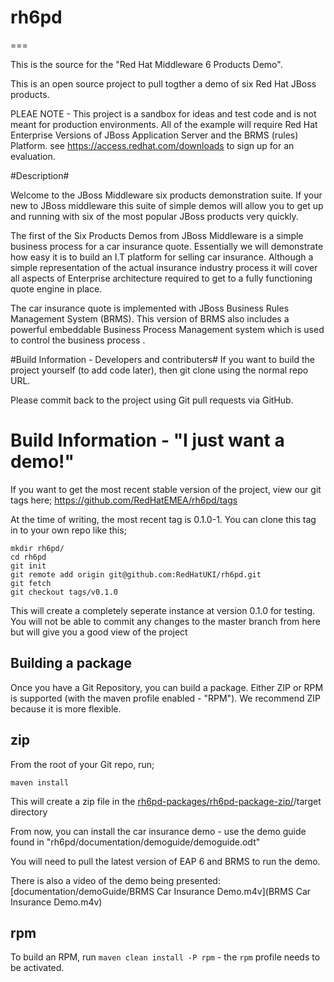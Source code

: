 # rh6pd

===

This is the source for the "Red Hat Middleware 6 Products Demo". 

This is an open source project to pull togther a demo of six Red Hat JBoss products.

PLEAE NOTE - This project is a sandbox for ideas and test code and is not meant for production environments.
             All of the example will require Red Hat Enterprise Versions of JBoss Application Server and the BRMS (rules)   
             Platform. see https://access.redhat.com/downloads to sign up for an evaluation. 

#Description#

Welcome to the JBoss Middleware six products demonstration suite. If your new to JBoss middleware this suite of simple demos will allow you to get up and running with six of the most popular JBoss products very quickly.

The first of the Six Products Demos from JBoss Middleware is a simple business process for a car insurance quote. Essentially we will demonstrate how easy it is to build an I.T platform for selling car insurance. Although a simple representation of the actual insurance industry process it will cover all aspects of Enterprise architecture required to get to a fully functioning quote engine in place.

The  car insurance quote is implemented with JBoss Business Rules Management System (BRMS). This version of BRMS also includes a powerful embeddable Business Process Management system which is used to control the business process .


#Build Information - Developers and contributers#
If you want to build the project yourself (to add code later), then git clone 
using the normal repo URL. 

Please commit back to the project using Git pull requests via GitHub.

# Build Information - "I just want a demo!"
If you want to get the most recent stable version of the project, view our git 
tags here; https://github.com/RedHatEMEA/rh6pd/tags

At the time of writing, the most recent tag is 0.1.0-1. You can clone this tag 
in to your own repo like this; 

	mkdir rh6pd/
	cd rh6pd 
	git init 
	git remote add origin git@github.com:RedHatUKI/rh6pd.git
	git fetch
	git checkout tags/v0.1.0

This will create a completely seperate instance at version 0.1.0 for testing.
You will not be able to commit any changes to the master branch from here but 
will give you a good view of the project

## Building a package ##

Once you have a Git Repository, you can build a package. Either ZIP or RPM is 
supported (with the maven profile enabled - "RPM"). We recommend ZIP because it
is more flexible. 

## zip ##
From the root of your Git repo, run;

	maven install 
	
This will create a zip file in the [rh6pd-packages/rh6pd-package-zip/](rh6pd-packages/rh6pd-package-zip/)/target directory

From now, you can install the car insurance demo - use the demo guide found in 
"rh6pd/documentation/demoguide/demoguide.odt"

You will need to pull the latest version of EAP 6 and BRMS to run the demo.

There is also a video of the demo being presented: 
[documentation/demoGuide/BRMS Car Insurance Demo.m4v](BRMS Car Insurance Demo.m4v)

## rpm ##
To build an RPM, run `maven clean install -P rpm` - the `rpm` profile needs to be activated.
